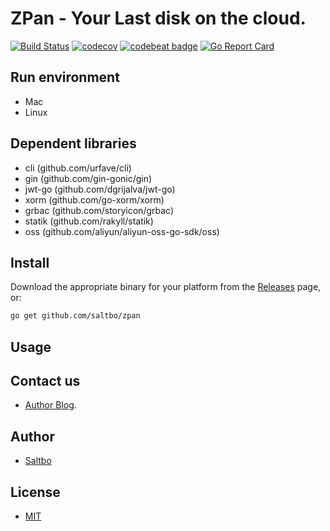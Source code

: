 ZPan - Your Last disk on the cloud. 
=========================
[![Build Status](https://travis-ci.org/saltbo/zpan.svg)](https://travis-ci.org/saltbo/zpan)
[![codecov](https://codecov.io/gh/saltbo/zpan/branch/master/graph/badge.svg)](https://codecov.io/gh/saltbo/zpan)
[![codebeat badge](https://codebeat.co/badges/e97d3305-de49-4a9c-9ead-1aca942b9e16)](https://codebeat.co/projects/github-com-saltbo-zpan-master)
[![Go Report Card](https://goreportcard.com/badge/github.com/saltbo/zpan)](https://goreportcard.com/report/github.com/saltbo/zpan)

## Run environment
- Mac
- Linux

## Dependent libraries 
- cli (github.com/urfave/cli) 
- gin (github.com/gin-gonic/gin)
- jwt-go (github.com/dgrijalva/jwt-go)
- xorm (github.com/go-xorm/xorm)
- grbac (github.com/storyicon/grbac)
- statik (github.com/rakyll/statik)
- oss (github.com/aliyun/aliyun-oss-go-sdk/oss)

## Install

Download the appropriate binary for your platform from the [Releases](https://github.com/saltbo/zpan/releases) page, or:

```sh
go get github.com/saltbo/zpan
```

## Usage


## Contact us
- [Author Blog](https://saltbo.cn).

## Author
- [Saltbo](https://github.com/saltbo)

## License
- [MIT](https://github.com/saltbo/zpan/blob/master/LICENSE)
